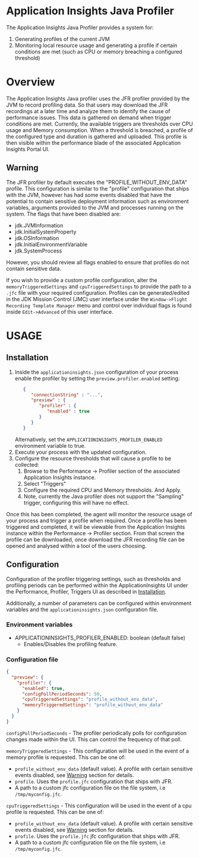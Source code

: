 # Application Insights Java Profiler

The Application Insights Java Profiler provides a system for:

1. Generating profiles of the current JVM
2. Monitoring local resource usage and generating a profile if certain conditions are
   met (such as CPU or memory breaching a configured threshold)

# Overview

The Application Insights Java profiler uses the JFR profiler provided by the JVM to record profiling
data. So that users may download the JFR recordings at a later time and analyze them to identify
the cause of performance issues. This data is gathered on demand when trigger conditions are met.
Currently, the available triggers are thresholds over CPU usage and Memory consumption. When a
threshold is breached, a profile of the configured type and duration is gathered and uploaded. This
profile is then visible within the performance blade of the associated Application Insights Portal
UI.

## Warning

The JFR profiler by default executes the "PROFILE_WITHOUT_ENV_DATA" profile. This configuration is
similar to the "profile" configuration that ships with the JVM, however has had some events disabled
that have the potential to contain sensitive deployment information such as environment variables,
arguments provided to the JVM and processes running on the system. The flags that have been disabled
are:

- jdk.JVMInformation
- jdk.InitialSystemProperty
- jdk.OSInformation
- jdk.InitialEnvironmentVariable
- jdk.SystemProcess

However, you should review all flags enabled to ensure that profiles do not contain sensitive data.

If you wish to provide a custom profile configuration, alter the `memoryTriggeredSettings`
and `cpuTriggeredSettings` to provide the path to a `.jfc` file with your required configuration.
Profiles can be generated/edited in the JDK Mission Control (JMC) user
interface under the `Window->Flight Recording Template Manager` menu and control over individual
flags is found inside `Edit->Advanced` of this user interface.

# USAGE

## Installation

1. Inside the `applicationinsights.json` configuration of your process enable the profiler by
   setting the `preview.profiler.enabled` setting:
   ```json
      {
         "connectionString" : "...",
         "preview" : {
            "profiler" : {
               "enabled" : true
            }
         }
      }
   ```
   Alternatively, set the `APPLICATIONINSIGHTS_PROFILER_ENABLED` environment variable to true.
2. Execute your process with the updated configuration.
3. Configure the resource thresholds that will cause a profile to be collected:
    1. Browse to the Performance -> Profiler section of the associated Application Insights instance.
    2. Select "Triggers"
    3. Configure the required CPU and Memory thresholds. And Apply.
    4. Note, currently the Java profiler does not
   support the "Sampling" trigger, configuring this will have no effect.

Once this has been completed, the agent will monitor the resource usage of your process and
trigger a profile when required. Once a profile has been triggered and completed, it will be
viewable from the
Application Insights instance within the Performance -> Profiler section. From that screen the
profile can be downloaded, once download the JFR recording file can be opened and analysed within a
tool of the users choosing.

## Configuration

Configuration of the profiler triggering settings, such as thresholds and profiling periods can be
performed within the ApplicationInsights UI under the Performance, Profiler, Triggers UI as
described in [Installation](#Installation).

Additionally, a number of parameters can be configured within environment variables and the
`applicationinsights.json` configuration file.

### Environment variables

- APPLICATIONINSIGHTS_PROFILER_ENABLED: boolean (default false)
  - Enables/Disables the profiling feature.

### Configuration file

```json
{
  "preview": {
    "profiler": {
      "enabled": true,
      "configPollPeriodSeconds": 50,
      "cpuTriggeredSettings": "profile_without_env_data",
      "memoryTriggeredSettings": "profile_without_env_data"
    }
  }
}

```

`configPollPeriodSeconds` - The profiler periodically polls for configuration changes made within
the UI. This can control the frequency of that poll.

`memoryTriggeredSettings` - This configuration will be used in the event of a memory profile is
requested. This can be one of:

- `profile_without_env_data` (default value). A profile with certain sensitive events disabled, see
  [Warning](#Warning) section for details.
- `profile`. Uses the `profile.jfc` configuration that ships with JFR.
- A path to a custom jfc configuration file on the file system, i.e `/tmp/myconfig.jfc`.

`cpuTriggeredSettings` - This configuration will be used in the event of a cpu profile is requested.
This can be one of:

- `profile_without_env_data` (default value). A profile with certain sensitive events disabled, see
  [Warning](#Warning) section for details.
- `profile`. Uses the `profile.jfc` jfc configuration that ships with JFR.
- A path to a custom jfc configuration file on the file system, i.e `/tmp/myconfig.jfc`.
